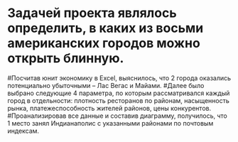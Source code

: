# Задачей проекта являлось определить, в каких из восьми американских городов можно открыть блинную.
#Посчитав юнит экономику в  Excel,  выяснилось, что 2 города оказались потенциально убыточными – Лас Вегас и Майами. 
#Далее было выбрано следующие 4 параметра, по которым рассматривался каждый город в отдельности: плотность ресторанов по районам, насыщенность рынка, платежеспособность жителей районов, цены конкурентов.
#Проанализировав все данные и составив диаграмму, получилось, что 1 место занял Индианаполис с указанными районами по почтовым индексам.
